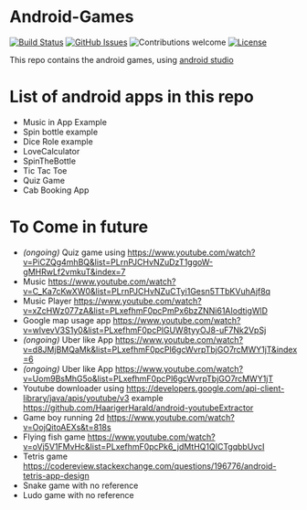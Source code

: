 # Android-Games

[![Build Status](https://travis-ci.org/GoyalYatin/Android-Games.svg?branch=master)](http://travis-ci.org/GoyalYatin/Android-Games)
[![GitHub Issues](https://img.shields.io/github/issues/GoyalYatin/Android-Games.svg)](https://github.com/GoyalYatin/Android-Games/issues)
![Contributions welcome](https://img.shields.io/badge/contributions-welcome-brightgreen.svg)
[![License](https://img.shields.io/badge/license-MIT-blue.svg)](https://opensource.org/licenses/MIT)

This repo contains the android games, using [android studio](https://developer.android.com/guide)

# List of android apps in this repo 
- Music in App Example
- Spin bottle example
- Dice Role example
- LoveCalculator
- SpinTheBottle
- Tic Tac Toe
- Quiz Game
- Cab Booking App

# To Come in future
- _(ongoing)_ Quiz game using https://www.youtube.com/watch?v=PiCZQg4mhBQ&list=PLrnPJCHvNZuDzT1ggoW-gMHRwLf2vmkuT&index=7
- Music https://www.youtube.com/watch?v=C_Ka7cKwXW0&list=PLrnPJCHvNZuCTyi1Gesn5TTbKVuhAjf8q
- Music Player https://www.youtube.com/watch?v=xZcHWz077zA&list=PLxefhmF0pcPmPx6bzZNNi61AIodtigWlD
- Google map usage app https://www.youtube.com/watch?v=wlvevV3S1y0&list=PLxefhmF0pcPlGUW8tyyOJ8-uF7Nk2VpSj
- _(ongoing)_ Uber like App https://www.youtube.com/watch?v=d8JMjBMQaMk&list=PLxefhmF0pcPl6gcWvrpTbjGO7rcMWY1jT&index=6
- _(ongoing)_ Uber like App https://www.youtube.com/watch?v=Uom9BsMhG5o&list=PLxefhmF0pcPl6gcWvrpTbjGO7rcMWY1jT
- Youtube downloader using https://developers.google.com/api-client-library/java/apis/youtube/v3
example https://github.com/HaarigerHarald/android-youtubeExtractor
- Game boy running 2d https://www.youtube.com/watch?v=OojQitoAEXs&t=818s
- Flying fish game https://www.youtube.com/watch?v=oVj5V1FMvHc&list=PLxefhmF0pcPk6_jdMtHQ1QICTgqbbUvcI
- Tetris game https://codereview.stackexchange.com/questions/196776/android-tetris-app-design
- Snake game with no reference
- Ludo game with no reference

